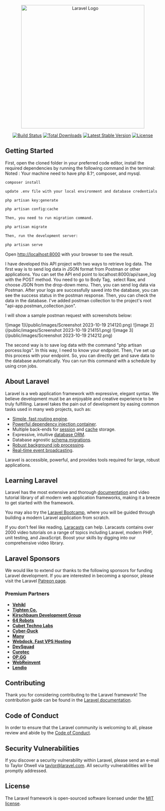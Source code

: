 <p align="center"><a href="https://laravel.com" target="_blank"><img src="https://raw.githubusercontent.com/laravel/art/master/logo-lockup/5%20SVG/2%20CMYK/1%20Full%20Color/laravel-logolockup-cmyk-red.svg" width="400" alt="Laravel Logo"></a></p>

<p align="center">
<a href="https://github.com/laravel/framework/actions"><img src="https://github.com/laravel/framework/workflows/tests/badge.svg" alt="Build Status"></a>
<a href="https://packagist.org/packages/laravel/framework"><img src="https://img.shields.io/packagist/dt/laravel/framework" alt="Total Downloads"></a>
<a href="https://packagist.org/packages/laravel/framework"><img src="https://img.shields.io/packagist/v/laravel/framework" alt="Latest Stable Version"></a>
<a href="https://packagist.org/packages/laravel/framework"><img src="https://img.shields.io/packagist/l/laravel/framework" alt="License"></a>
</p>

## Getting Started

First, open the cloned folder in your preferred code editor, install the required
dependencies by running the following command in the terminal:
Noted : Your machine need to have php 8.1^, composer, and mysql.

```bash
composer install

update .env file with your local environment and database credentials

php artisan key:generate

php artisan config:cache

Then, you need to run migration command.

php artisan migrate

Then, run the development server:

php artisan serve
```
Open [http://localhost:8000](http://localhost:8000) with your browser to see the result.

I have developed this API project with two ways to retrieve log data.
The first way is to send log data in JSON format from Postman or other applications. You can set the API end point to localhost:8000/api/save_log with the POST method. You need to go to Body Tag,  select Raw, and choose JSON from the drop-down menu.
Then, you can send log data via Postman. After your logs are successfully saved into the database, you can see the success status in the postman response. Then, you can check the data in the database. I've added postman collection to the project's root "api-app.postman_collection.json".

I will show a sample postman request with screenshots below:

![image 1](/public/images/Screenshot 2023-10-19 214120.png)
![image 2](/public/images/Screenshot 2023-10-19 214151.png)
![image 3](/public/images/Screenshot 2023-10-19 214212.png)
<!-- ![Laravel Logo]( {{ asset('images/Screenshot 2023-10-19 214120.png') }} )

![Laravel Logo]( {{ asset('images/Screenshot 2023-10-19 214151.png') }} )

![Laravel Logo]( {{ asset('images/Screenshot 2023-10-19 214212.png') }} ) -->

The second way is to save log data with the command "php artisan porcess:logs". In this way, I need to know your endpoint. Then, I've set up this process with your endpoint. So, you can directly get and save data to the database automatically. You can run this command with a schedule by using cron jobs.

## About Laravel

Laravel is a web application framework with expressive, elegant syntax. We believe development must be an enjoyable and creative experience to be truly fulfilling. Laravel takes the pain out of development by easing common tasks used in many web projects, such as:

- [Simple, fast routing engine](https://laravel.com/docs/routing).
- [Powerful dependency injection container](https://laravel.com/docs/container).
- Multiple back-ends for [session](https://laravel.com/docs/session) and [cache](https://laravel.com/docs/cache) storage.
- Expressive, intuitive [database ORM](https://laravel.com/docs/eloquent).
- Database agnostic [schema migrations](https://laravel.com/docs/migrations).
- [Robust background job processing](https://laravel.com/docs/queues).
- [Real-time event broadcasting](https://laravel.com/docs/broadcasting).

Laravel is accessible, powerful, and provides tools required for large, robust applications.

## Learning Laravel

Laravel has the most extensive and thorough [documentation](https://laravel.com/docs) and video tutorial library of all modern web application frameworks, making it a breeze to get started with the framework.

You may also try the [Laravel Bootcamp](https://bootcamp.laravel.com), where you will be guided through building a modern Laravel application from scratch.

If you don't feel like reading, [Laracasts](https://laracasts.com) can help. Laracasts contains over 2000 video tutorials on a range of topics including Laravel, modern PHP, unit testing, and JavaScript. Boost your skills by digging into our comprehensive video library.

## Laravel Sponsors

We would like to extend our thanks to the following sponsors for funding Laravel development. If you are interested in becoming a sponsor, please visit the Laravel [Patreon page](https://patreon.com/taylorotwell).

### Premium Partners

- **[Vehikl](https://vehikl.com/)**
- **[Tighten Co.](https://tighten.co)**
- **[Kirschbaum Development Group](https://kirschbaumdevelopment.com)**
- **[64 Robots](https://64robots.com)**
- **[Cubet Techno Labs](https://cubettech.com)**
- **[Cyber-Duck](https://cyber-duck.co.uk)**
- **[Many](https://www.many.co.uk)**
- **[Webdock, Fast VPS Hosting](https://www.webdock.io/en)**
- **[DevSquad](https://devsquad.com)**
- **[Curotec](https://www.curotec.com/services/technologies/laravel/)**
- **[OP.GG](https://op.gg)**
- **[WebReinvent](https://webreinvent.com/?utm_source=laravel&utm_medium=github&utm_campaign=patreon-sponsors)**
- **[Lendio](https://lendio.com)**

## Contributing

Thank you for considering contributing to the Laravel framework! The contribution guide can be found in the [Laravel documentation](https://laravel.com/docs/contributions).

## Code of Conduct

In order to ensure that the Laravel community is welcoming to all, please review and abide by the [Code of Conduct](https://laravel.com/docs/contributions#code-of-conduct).

## Security Vulnerabilities

If you discover a security vulnerability within Laravel, please send an e-mail to Taylor Otwell via [taylor@laravel.com](mailto:taylor@laravel.com). All security vulnerabilities will be promptly addressed.

## License

The Laravel framework is open-sourced software licensed under the [MIT license](https://opensource.org/licenses/MIT).
